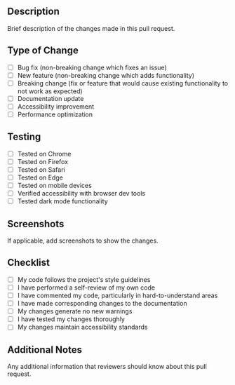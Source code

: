 ## Description
Brief description of the changes made in this pull request.

## Type of Change
- [ ] Bug fix (non-breaking change which fixes an issue)
- [ ] New feature (non-breaking change which adds functionality)
- [ ] Breaking change (fix or feature that would cause existing functionality to not work as expected)
- [ ] Documentation update
- [ ] Accessibility improvement
- [ ] Performance optimization

## Testing
- [ ] Tested on Chrome
- [ ] Tested on Firefox
- [ ] Tested on Safari
- [ ] Tested on Edge
- [ ] Tested on mobile devices
- [ ] Verified accessibility with browser dev tools
- [ ] Tested dark mode functionality

## Screenshots
If applicable, add screenshots to show the changes.

## Checklist
- [ ] My code follows the project's style guidelines
- [ ] I have performed a self-review of my own code
- [ ] I have commented my code, particularly in hard-to-understand areas
- [ ] I have made corresponding changes to the documentation
- [ ] My changes generate no new warnings
- [ ] I have tested my changes thoroughly
- [ ] My changes maintain accessibility standards

## Additional Notes
Any additional information that reviewers should know about this pull request. 